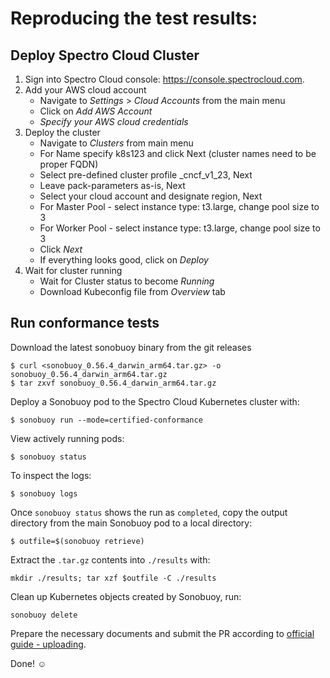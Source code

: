 # Reproducing the test results:

## Deploy Spectro Cloud Cluster

1. Sign into Spectro Cloud console: https://console.spectrocloud.com.
1. Add your AWS cloud account
   - Navigate to _Settings_ > _Cloud Accounts_ from the main menu
   - Click on _Add AWS Account_
   - _Specify your AWS cloud credentials_
1. Deploy the cluster
   - Navigate to _Clusters_ from main menu
   - For Name specify k8s123  and click Next (cluster names need to be proper FQDN)
   - Select pre-defined cluster profile _cncf_v1_23, Next
   - Leave pack-parameters as-is, Next
   - Select your cloud account and designate region, Next
   - For Master Pool - select instance type: t3.large, change pool size to 3
   - For Worker Pool - select instance type: t3.large, change pool size to 3
   - Click _Next_
   - If everything looks good, click on _Deploy_
1. Wait for cluster running
   - Wait for Cluster status to become _Running_
   - Download Kubeconfig file from _Overview_ tab

## Run conformance tests

Download the latest sonobuoy binary from the git releases

```
$ curl <sonobuoy_0.56.4_darwin_arm64.tar.gz> -o sonobuoy_0.56.4_darwin_arm64.tar.gz
$ tar zxvf sonobuoy_0.56.4_darwin_arm64.tar.gz
```

Deploy a Sonobuoy pod to the Spectro Cloud Kubernetes cluster with:

```
$ sonobuoy run --mode=certified-conformance 
```

View actively running pods:

```
$ sonobuoy status
```

To inspect the logs:

```
$ sonobuoy logs
```

Once `sonobuoy status` shows the run as `completed`, copy the output directory from the main Sonobuoy pod to
a local directory:

```
$ outfile=$(sonobuoy retrieve)
```

Extract the `.tar.gz` contents into `./results` with:

```
mkdir ./results; tar xzf $outfile -C ./results
```

Clean up Kubernetes objects created by Sonobuoy, run:

```
sonobuoy delete
```

Prepare the necessary documents and submit the PR according to [official guide - uploading](https://github.com/cncf/k8s-conformance/blob/master/instructions.md#uploading).

Done! ☺️

